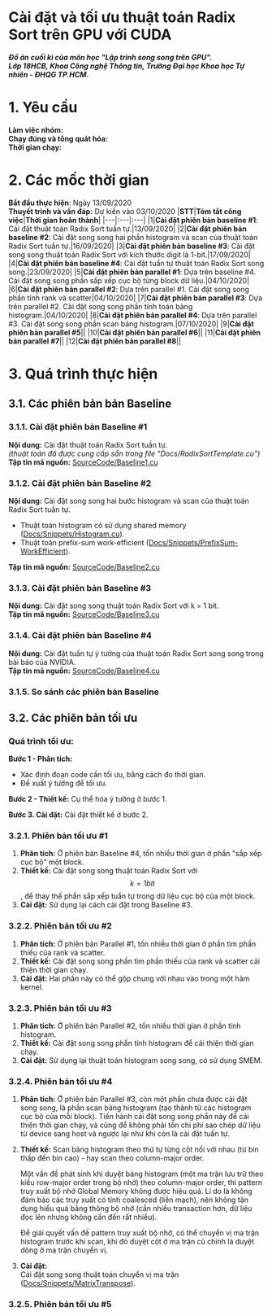 **Cài đặt và tối ưu thuật toán Radix Sort trên GPU với CUDA**
================
***Đồ án cuối kì của môn học "Lập trình song song trên GPU".  
Lớp 18HCB, Khoa Công nghệ Thông tin, Trường Đại học Khoa học Tự nhiên - ĐHQG TP.HCM.***

# 1. Yêu cầu
**Làm việc nhóm:**  
**Chạy đúng và tổng quát hóa:**  
**Thời gian chạy:**

# 2. Các mốc thời gian
**Bắt đầu thực hiện**: Ngày 13/09/2020  
**Thuyết trình và vấn đáp:** Dự kiến vào 03/10/2020
|**STT**|**Tóm tắt công việc**|**Thời gian hoàn thành**|
|---|:---|:---|
|1|**Cài đặt phiên bản baseline #1**: Cài đặt thuật toán Radix Sort tuần tự.|13/09/2020|
|2|**Cài đặt phiên bản baseline #2**: Cài đặt song song hai phần histogram và scan của thuật toán Radix Sort tuần tự.|16/09/2020|
|3|**Cài đặt phiên bản baseline #3**: Cài đặt song song thuật toán Radix Sort với kích thước digit là 1-bit.|17/09/2020|
|4|**Cài đặt phiên bản baseline #4**: Cài đặt tuần tự thuật toán Radix Sort song song.|23/09/2020|
|5|**Cài đặt phiên bản parallel #1**: Dựa trên baseline #4. Cài đặt song song phần sắp xếp cục bộ từng block dữ liệu.|04/10/2020|
|6|**Cài đặt phiên bản parallel #2**: Dựa trên parallel #1. Cài đặt song song phần tính rank và scatter|04/10/2020|
|7|**Cài đặt phiên bản parallel #3**: Dựa trên parallel #2. Cài đặt song song phần tính toán bảng histogram.|04/10/2020|
|8|**Cài đặt phiên bản parallel #4**: Dựa trên parallel #3. Cài đặt song song phần scan bảng histogram.|07/10/2020|
|9|**Cài đặt phiên bản parallel #5**||
|10|**Cài đặt phiên bản parallel #6**||
|11|**Cài đặt phiên bản parallel #7**||
|12|**Cài đặt phiên bản parallel #8**||

# 3. Quá trình thực hiện
## 3.1. Các phiên bản bản Baseline
### 3.1.1. Cài đặt phiên bản Baseline #1
**Nội dung:** Cài đặt thuật toán Radix Sort tuần tự.  
_(thuật toán đã được cung cấp sẵn trong file "Docs/RadixSortTemplate.cu")_  
**Tập tin mã nguồn:** [SourceCode/Baseline1.cu](./SourceCode/Baseline1.cu)  

### 3.1.2. Cài đặt phiên bản Baseline #2
**Nội dung:** Cài đặt song song hai bước histogram và scan của thuật toán Radix Sort tuần tự.  
* Thuật toán histogram có sử dụng shared memory ([Docs/Snippets/Histogram.cu](./Docs/Snippets/Histogram.cu)).
* Thuật toán prefix-sum work-efficient ([Docs/Snippets/PrefixSum-WorkEfficient](./Docs/Snippets/PrefixSum-WorkEfficient.cu)).

**Tập tin mã nguồn:** [SourceCode/Baseline2.cu](./SourceCode/Baseline2.cu)  

### 3.1.3. Cài đặt phiên bản Baseline #3
**Nội dung:** Cài đặt song song thuật toán Radix Sort với k = 1 bit.  
**Tập tin mã nguồn:** [SourceCode/Baseline3.cu](./SourceCode/Baseline3.cu)

### 3.1.4. Cài đặt phiên bản Baseline #4
**Nội dung:** Cài đặt tuần tự ý tưởng của thuật toán Radix Sort song song trong bài báo của NVIDIA.  
**Tập tin mã nguồn:** [SourceCode/Baseline4.cu](./SourceCode/Baseline4.cu)

### 3.1.5. So sánh các phiên bản Baseline

## 3.2. Các phiên bản tối ưu
### **Quá trình tối ưu:**  

**Bước 1 - Phân tích:**
* Xác định đoạn code cần tối ưu, bằng cách đo thời gian.
* Đề xuất ý tưởng để tối ưu.

**Bước 2 - Thiết kế:** Cụ thể hóa ý tưởng ở bước 1.  

**Bước 3. Cài đặt:** Cài đặt thiết kế ở bước 2.

### 3.2.1. Phiên bản tối ưu #1
1. **Phân tích:** Ở phiên bản Baseline #4, tốn nhiều thời gian ở phần "sắp xếp cục bộ" một block.
2. **Thiết kế:** Cài đặt song song thuật toán Radix Sort với $$k = 1 bit$$, để thay thế phần sắp xếp tuần tự trong dữ liệu cục bộ của một block.
3. **Cài đặt:** Sử dụng lại cách cài đặt trong Baseline #3.

### 3.2.2. Phiên bản tối ưu #2
1. **Phân tích:** Ở phiên bản Parallel #1, tốn nhiều thời gian ở phần tìm phần thiếu của rank và scatter.
2. **Thiết kế:**  Cài đặt song song phần tìm phần thiếu của rank và scatter cải thiện thời gian chạy.
3. **Cài đặt:** Hai phần này có thể gộp chung với nhau vào trong một hàm kernel.

### 3.2.3. Phiên bản tối ưu #3
1. **Phân tích:** Ở phiên bản Parallel #2, tốn nhiều thời gian ở phần tính histogram.
2. **Thiết kế:** Cài đặt song song phần tính histogram để cải thiện thời gian chạy.
3. **Cài đặt:** Sử dụng lại thuật toán histogram song song, có sử dụng SMEM.

### 3.2.4. Phiên bản tối ưu #4
1. **Phân tích:** Ở phiên bản Parallel #3, còn một phần chưa được cài đặt song song, là phần scan bảng histogram (tạo thành từ các histogram cục bộ của mỗi block). Tiến hành cài đặt song song phần này để cải thiện thời gian chạy, và cũng để không phải tốn chi phí sao chép dữ liệu từ device sang host và ngược lại như khi còn là cài đặt tuần tự.
2. **Thiết kế:** Scan bảng histogram theo thứ tự từng cột nối với nhau (từ bin thấp đến bin cao) - hay scan theo column-major order.

   Một vấn đề phát sinh khi duyệt bảng histogram (một ma trận lưu trữ theo kiểu row-major order trong bộ nhớ) theo column-major order, thì pattern truy xuất bộ nhớ Global Memory không được hiệu quả. Lí do là không đảm bảo các truy xuất có tính coalesced (liền mạch), nên không tận dụng hiểu quả băng thông bộ nhớ (cần nhiều transaction hơn, dữ liệu đọc lên nhưng không cần đến rất nhiều).

   Để giải quyết vấn đề pattern truy xuất bộ nhớ, có thể chuyển vị ma trận histogram trước khi scan, khi đó duyệt cột ở ma trận cũ chính là duyệt dòng ở ma trận chuyển vị.
3. **Cài đặt:**  
Cài đặt song song thuật toán chuyển vị ma trận ([Docs/Snippets/MatrixTranspose](./Docs/Snippets/MatrixTranspose.cu)).

### 3.2.5. Phiên bản tối ưu #5
